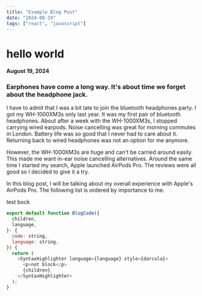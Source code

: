 ```yaml
---
title: "Example Blog Post"
date: "2024-08-19"
tags: ["react", "javascript"]
---
```


# hello world

#### August 19, 2024

### Earphones have come a long way. It's about time we forget about the headphone jack.

I have to admit that I was a bit late to join the bluetooth headphones party. I got my WH-1000XM3s only last year. It was my first pair of bluetooth headphones. About after a week with the WH-1000XM3s, I stopped carrying wired earpods. Noise cancelling was great for morning commutes in London. Battery life was so good that I never had to care about it. Returning back to wired headphones was not an option for me anymore.

However, the WH-1000XM3s are huge and can't be carried around easily. This made me want in-ear noise cancelling alternatives. Around the same time I started my search, Apple launched AirPods Pro. The reviews were all good so I decided to give it a try.

In this blog post, I will be talking about my overall experience with Apple's AirPods Pro. The following list is ordered by importance to me.

<p>test bock</p>
<BlogImage image='tony.jpg' folder="example" subTitle="Tony Tony Chopper, doctor of the straw hat pirates" reference="https://www.google.com"/>

```js file="components/code" language="jsx"
export default function BlogCode({
  children,
  language,
}: {
  code: string,
  language: string,
}) {
  return (
    <SyntaxHighlighter language={language} style={darcula}>
      <p>not block</p>
      {children}
    </SyntaxHighlighter>
  );
}
```

<!-- <p>"<code></code>"</p> -->
<!-- <code language="jsx" className="test" file="components/code">
  export default function BlogCode({
    children,
    language,
  }: {
    code: string,
    language: string,
  }) {
    return (
      &lt;SyntaxHighlighter language={language} style={darcula}&gt;
        {children}
      &lt;/SyntaxHighlighter&gt;
    );
}
</code> -->

<BlogVideo folder="example" video="1MinTimer.mp4"
subTitle="1 min timer"
reference="link"
/>
